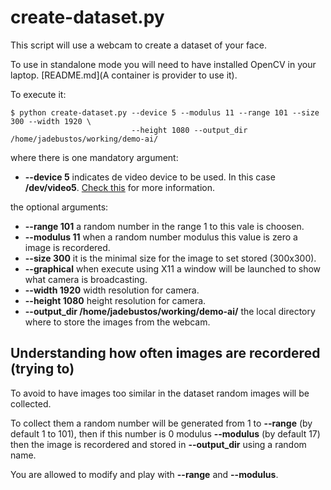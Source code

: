 # create-dataset.py

This script will use a webcam to create a dataset of your face.

To use in standalone mode you will need to have installed OpenCV in your laptop. [README.md](A container is provider to use it).

To execute it:

```console
$ python create-dataset.py --device 5 --modulus 11 --range 101 --size 300 --width 1920 \
                           --height 1080 --output_dir /home/jadebustos/working/demo-ai/
```

where there is one mandatory argument:

* **--device 5** indicates de video device to be used. In this case **/dev/video5**. [Check this](../face-detection/face-detection-video.md) for more information.

the optional arguments:

* **--range 101** a random number in the range 1 to this vale is choosen.
* **--modulus 11** when a random number modulus this value is zero a image is recordered.
* **--size 300** it is the minimal size for the image to set stored (300x300).
* **--graphical** when execute using X11 a window will be launched to show what camera is broadcasting.
* **--width 1920** width resolution for camera.
* **--height 1080** height resolution for camera.
* **--output_dir /home/jadebustos/working/demo-ai/** the local directory where to store the images from the webcam.

## Understanding how often images are recordered (trying to)

To avoid to have images too similar in the dataset random images will be collected.

To collect them a random number will be generated from 1 to **--range** (by default 1 to 101), then if this number is 0 modulus **--modulus** (by default 17) then the image is recordered and stored in **--output_dir** using a random name.

You are allowed to modify and play with **--range** and **--modulus**.